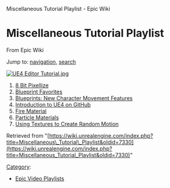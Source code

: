 Miscellaneous Tutorial Playlist - Epic Wiki             

Miscellaneous Tutorial Playlist
===============================

From Epic Wiki

Jump to: [navigation](#mw-navigation), [search](#p-search)

[![UE4 Editor Tutorial.jpg](https://d3ar1piqh1oeli.cloudfront.net/b/b5/UE4_Editor_Tutorial.jpg/400px-UE4_Editor_Tutorial.jpg)](/File:UE4_Editor_Tutorial.jpg)

  

1.  [8 Bit Pixellize](/8_Bit_Pixellize_in_Unreal_Engine_4 "8 Bit Pixellize in Unreal Engine 4")
2.  [Blueprint Favorites](/Blueprints_-_Blueprint_Favorites "Blueprints - Blueprint Favorites")
3.  [Blueprints: New Character Movement Features](/Blueprints:_New_Character_Movement_Features "Blueprints: New Character Movement Features")
4.  [Introduction to UE4 on GitHub](/Introduction_to_UE4_on_GitHub "Introduction to UE4 on GitHub")
5.  [Fire Material](/Fire_Material_in_Unreal_Engine_4 "Fire Material in Unreal Engine 4")
6.  [Particle Materials](/Particle_Materials_in_Unreal_Engine_4 "Particle Materials in Unreal Engine 4")
7.  [Using Textures to Create Random Motion](/Using_Textures_to_Create_Random_Motion_in_Unreal_Engine_4 "Using Textures to Create Random Motion in Unreal Engine 4")

Retrieved from "[https://wiki.unrealengine.com/index.php?title=Miscellaneous\_Tutorial\_Playlist&oldid=7330](https://wiki.unrealengine.com/index.php?title=Miscellaneous_Tutorial_Playlist&oldid=7330)"

[Category](/Special:Categories "Special:Categories"):

*   [Epic Video Playlists](/Category:Epic_Video_Playlists "Category:Epic Video Playlists")